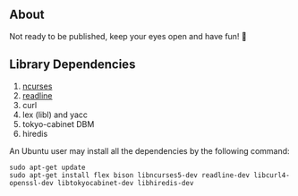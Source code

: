 ## About
Not ready to be published, keep your eyes open and have fun! :cake:

## Library Dependencies

1. [ncurses](http://ftp.gnu.org/pub/gnu/ncurses)
2. [readline](http://ftp.gnu.org/gnu/readline) 
3. curl 
4. lex (libl) and yacc
5. tokyo-cabinet DBM
6. hiredis 

An Ubuntu user may install all the dependencies by the following command:

```
sudo apt-get update
sudo apt-get install flex bison libncurses5-dev readline-dev libcurl4-openssl-dev libtokyocabinet-dev libhiredis-dev
```
